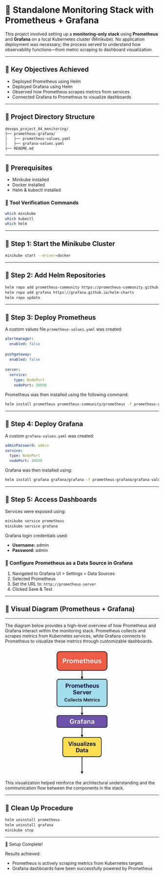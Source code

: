 # 🔗 Standalone Monitoring Stack with Prometheus + Grafana

This project involved setting up a **monitoring-only stack** using **Prometheus** and **Grafana** on a local Kubernetes cluster (Minikube). No application deployment was necessary; the process served to understand how observability functions—from metric scraping to dashboard visualization.

---

## 🔗 Key Objectives Achieved

* Deployed Prometheus using Helm
* Deployed Grafana using Helm
* Observed how Prometheus scrapes metrics from services
* Connected Grafana to Prometheus to visualize dashboards

---

## 🔗 Project Directory Structure

```
devops_project_04_monitoring/
├── prometheus-grafana/
│   ├── prometheus-values.yaml
│   ├── grafana-values.yaml
├── README.md
```

---

## 🔗 Prerequisites

* Minikube installed
* Docker installed
* Helm & kubectl installed

### 🔗 Tool Verification Commands

```bash
which minikube
which kubectl
which helm
```

---

## 🔗 Step 1: Start the Minikube Cluster

```bash
minikube start --driver=docker
```

---

## 🔗 Step 2: Add Helm Repositories

```bash
helm repo add prometheus-community https://prometheus-community.github.io/helm-charts
helm repo add grafana https://grafana.github.io/helm-charts
helm repo update
```

---

## 🔗 Step 3: Deploy Prometheus

A custom values file `prometheus-values.yaml` was created:

```yaml
alertmanager:
  enabled: false

pushgateway:
  enabled: false

server:
  service:
    type: NodePort
    nodePort: 30090
```

Prometheus was then installed using the following command:

```bash
helm install prometheus prometheus-community/prometheus -f prometheus-grafana/prometheus-values.yaml
```

---

## 🔗 Step 4: Deploy Grafana

A custom `grafana-values.yaml` was created:

```yaml
adminPassword: admin
service:
  type: NodePort
  nodePort: 30030
```

Grafana was then installed using:

```bash
helm install grafana grafana/grafana -f prometheus-grafana/grafana-values.yaml
```

---

## 🔗 Step 5: Access Dashboards

Services were exposed using:

```bash
minikube service prometheus
minikube service grafana
```

Grafana login credentials used:

* **Username:** admin
* **Password:** admin

### 🔗 Configure Prometheus as a Data Source in Grafana

1. Navigated to Grafana UI > Settings > Data Sources
2. Selected Prometheus
3. Set the URL to: `http://prometheus-server`
4. Clicked Save & Test

---

## 🔗 Visual Diagram (Prometheus + Grafana)
---

The diagram below provides a high-level overview of how Prometheus and Grafana interact within the monitoring stack. Prometheus collects and scrapes metrics from Kubernetes services, while Grafana connects to Prometheus to visualize these metrics through customizable dashboards.

<p align="center">
  <img src="monitoring_stack_diagram.png" alt="Monitoring Stack Flowchart" width="300"/>
</p>

This visualization helped reinforce the architectural understanding and the communication flow between the components in the stack.

---

## 🔗 Clean Up Procedure

```bash
helm uninstall prometheus
helm uninstall grafana
minikube stop
```

---

🔗 Setup Complete!

Results achieved:

* Prometheus is actively scraping metrics from Kubernetes targets
* Grafana dashboards have been successfully powered by Prometheus
